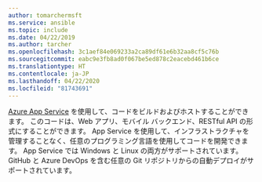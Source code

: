 ```yaml
---
author: tomarchermsft
ms.service: ansible
ms.topic: include
ms.date: 04/22/2019
ms.author: tarcher
ms.openlocfilehash: 3c1aef84e069233a2ca89df61e6b32aa8cf5c76b
ms.sourcegitcommit: eabc9e3fb8ad0f067be5ed878c2eacebd461b6ce
ms.translationtype: HT
ms.contentlocale: ja-JP
ms.lasthandoff: 04/22/2020
ms.locfileid: "81743691"
---
```

[Azure App Service](/azure/app-service/overview) を使用して、コードをビルドおよびホストすることができます。 このコードは、Web アプリ、モバイル バックエンド、RESTful API の形式にすることができます。 App Service を使用して、インフラストラクチャを管理することなく、任意のプログラミング言語を使用してコードを開発できます。 App Service では Windows と Linux の両方がサポートされています。 GitHub と Azure DevOps を含む任意の Git リポジトリからの自動デプロイがサポートされています。